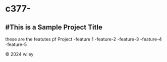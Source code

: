 # c377-

#This is a Sample Project Title
--
these are the featutes pf Project
-feature 1
-feature-2
-feature-3
-feature-4
-feature-5

  &copy; 2024 wiley
